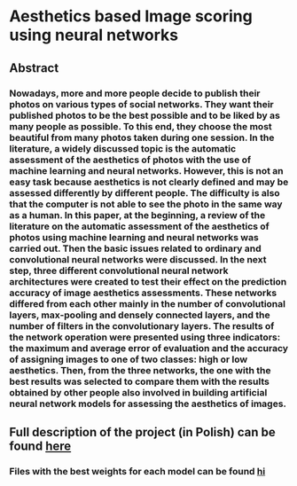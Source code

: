 # Aesthetics based Image scoring using neural networks

## Abstract
### Nowadays, more and more people decide to publish their photos on various types of social networks. They want their published photos to be the best possible and to be liked by as many people as possible. To this end, they choose the most beautiful from many photos taken during one session. In the literature, a widely discussed topic is the automatic assessment of the aesthetics of photos with the use of machine learning and neural networks. However, this is not an easy task because aesthetics is not clearly defined and may be assessed differently by different people. The difficulty is also that the computer is not able to see the photo in the same way as a human. In this paper, at the beginning, a review of the literature on the automatic assessment of the aesthetics of photos using machine learning and neural networks was carried out. Then the basic issues related to ordinary and convolutional neural networks were discussed. In the next step, three different convolutional neural network architectures were created to test their effect on the prediction accuracy of image aesthetics assessments. These networks differed from each other mainly in the number of convolutional layers, max-pooling and densely connected layers, and the number of filters in the convolutionary layers. The results of the network operation were presented using three indicators: the maximum and average error of evaluation and the accuracy of assigning images to one of two classes: high or low aesthetics. Then, from the three networks, the one with the best results was selected to compare them with the results obtained by other people also involved in building artificial neural network models for assessing the aesthetics of images.

## Full description of the project (in Polish) can be found [here](https://drive.google.com/file/d/1ij8pR-j8uiJpABA_kjCCsSfxCpT8aWSw/view?usp=sharing)

### Files with the best weights for each model can be found [hi](https://drive.google.com/drive/folders/1R1pjeRw47H759rEuUvlBl78H5tEzOcP8?usp=sharing)
